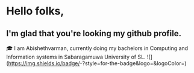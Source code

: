 # Hello folks,
## I'm glad that you're looking my github profile.
🎓 I am Abishethvarman, currently doing my bachelors in Computing and Information systems in Sabaragamuwa University of SL. 
![<Badge Name>](https://img.shields.io/badge/<Badge Text>-<Background Color>?style=for-the-badge&logo=<Icon Name>&logoColor=<Logo Color>)

